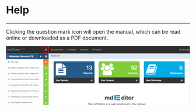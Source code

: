 # Help

---

Clicking the question mark icon will open the manual, which can be read online or downloaded as a PDF document.

![](/assets/HelpScreenshot.png)

